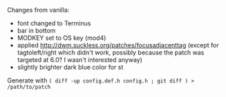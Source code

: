Changes from vanilla:
 - font changed to Terminus
 - bar in bottom
 - MODKEY set to OS key (mod4)
 - applied http://dwm.suckless.org/patches/focusadjacenttag (except for
   tagtoleft/right which didn't work, possibly because the patch was targeted
   at 6.0? I wasn't interested anyway)
 - slightly brighter dark blue color for st

Generate with `( diff -up config.def.h config.h ; git diff ) > /path/to/patch`
